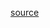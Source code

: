 [source](https://data-explorer.oecd.org/vis?pg=140&snb=164&tm=taxation%20revenue&hc[Topic]=&df[ds]=dsDisseminateFinalDMZ&df[id]=DSD_REF_GLOBAL%40DF_REFSERIES_GLOBAL&df[ag]=OECD.CTP.TPS&df[vs]=1.1&dq=.B1GQ_V..A&lom=LASTNPERIODS&lo=10&to[TIME_PERIOD]=false&vw=tb)